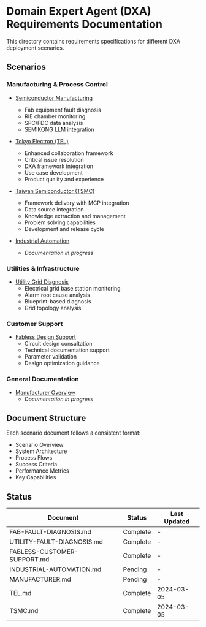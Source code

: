 # Domain Expert Agent (DXA) Requirements Documentation

This directory contains requirements specifications for different DXA deployment scenarios.

## Scenarios

### Manufacturing & Process Control

- [Semiconductor Manufacturing](FAB-FAULT-DIAGNOSIS.md)
  - Fab equipment fault diagnosis
  - RIE chamber monitoring
  - SPC/FDC data analysis
  - SEMIKONG LLM integration

- [Tokyo Electron (TEL)](TEL.md)
  - Enhanced collaboration framework
  - Critical issue resolution
  - DXA framework integration
  - Use case development
  - Product quality and experience

- [Taiwan Semiconductor (TSMC)](TSMC.md)
  - Framework delivery with MCP integration
  - Data source integration
  - Knowledge extraction and management
  - Problem solving capabilities
  - Development and release cycle

- [Industrial Automation](INDUSTRIAL-AUTOMATION.md)
  - *Documentation in progress*

### Utilities & Infrastructure

- [Utility Grid Diagnosis](UTILITY-FAULT-DIAGNOSIS.md)
  - Electrical grid base station monitoring
  - Alarm root cause analysis
  - Blueprint-based diagnosis
  - Grid topology analysis

### Customer Support

- [Fabless Design Support](FABLESS-CUSTOMER-SUPPORT.md)
  - Circuit design consultation
  - Technical documentation support
  - Parameter validation
  - Design optimization guidance

### General Documentation

- [Manufacturer Overview](MANUFACTURER.md)
  - *Documentation in progress*

## Document Structure

Each scenario document follows a consistent format:
- Scenario Overview
- System Architecture
- Process Flows
- Success Criteria
- Performance Metrics
- Key Capabilities

## Status

| Document | Status | Last Updated |
|----------|---------|--------------|
| FAB-FAULT-DIAGNOSIS.md | Complete | - |
| UTILITY-FAULT-DIAGNOSIS.md | Complete | - |
| FABLESS-CUSTOMER-SUPPORT.md | Complete | - |
| INDUSTRIAL-AUTOMATION.md | Pending | - |
| MANUFACTURER.md | Pending | - |
| TEL.md | Complete | 2024-03-05 |
| TSMC.md | Complete | 2024-03-05 |
